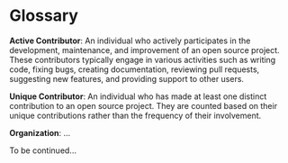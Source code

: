 # Glossary

**Active Contributor**: An individual who actively participates in the development, maintenance, and improvement of an open source project. These contributors typically engage in various activities such as writing code, fixing bugs, creating documentation, reviewing pull requests, suggesting new features, and providing support to other users.

**Unique Contributor**: An individual who has made at least one distinct contribution to an open source project. They are counted based on their unique contributions rather than the frequency of their involvement.

**Organization**: ...

To be continued...